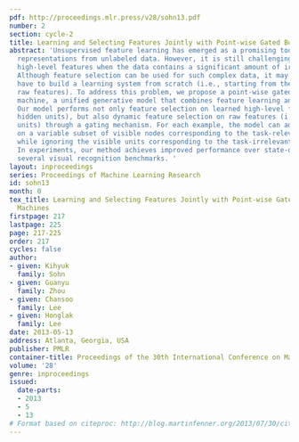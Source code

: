 ```yaml
---
pdf: http://proceedings.mlr.press/v28/sohn13.pdf
number: 2
section: cycle-2
title: Learning and Selecting Features Jointly with Point-wise Gated Boltzmann Machines
abstract: 'Unsupervised feature learning has emerged as a promising tool in learning
  representations from unlabeled data. However, it is still challenging to learn useful
  high-level features when the data contains a significant amount of irrelevant patterns.
  Although feature selection can be used for such complex data, it may fail when we
  have to build a learning system from scratch (i.e., starting from the lack of useful
  raw features). To address this problem, we propose a point-wise gated Boltzmann
  machine, a unified generative model that combines feature learning and feature selection.
  Our model performs not only feature selection on learned high-level features (i.e.,
  hidden units), but also dynamic feature selection on raw features (i.e., visible
  units) through a gating mechanism. For each example, the model can adaptively focus
  on a variable subset of visible nodes corresponding to the task-relevant patterns,
  while ignoring the visible units corresponding to the task-irrelevant patterns.
  In experiments, our method achieves improved performance over state-of-the-art in
  several visual recognition benchmarks. '
layout: inproceedings
series: Proceedings of Machine Learning Research
id: sohn13
month: 0
tex_title: Learning and Selecting Features Jointly with Point-wise Gated {B}oltzmann
  Machines
firstpage: 217
lastpage: 225
page: 217-225
order: 217
cycles: false
author:
- given: Kihyuk
  family: Sohn
- given: Guanyu
  family: Zhou
- given: Chansoo
  family: Lee
- given: Honglak
  family: Lee
date: 2013-05-13
address: Atlanta, Georgia, USA
publisher: PMLR
container-title: Proceedings of the 30th International Conference on Machine Learning
volume: '28'
genre: inproceedings
issued:
  date-parts:
  - 2013
  - 5
  - 13
# Format based on citeproc: http://blog.martinfenner.org/2013/07/30/citeproc-yaml-for-bibliographies/
---
```

